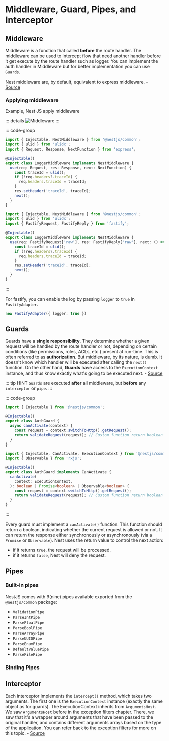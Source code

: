 # Middleware, Guard, Pipes, and Interceptor

## Middleware

Middleware is a function that called **before** the route handler. The middleware can be used to intercept flow that need another handler before it get execute by the route handler such as logger. You can implement the auth handler in Middleware but for better implementation you can use `Guards`.

Nest middleware are, by default, equivalent to express middleware. - [Source](https://docs.nestjs.com/middleware)

### Applying middleware

Example, Nest JS apply middleware

::: details
![Middleware](/assets/nestjs/middleware.png)
:::

::: code-group
```ts [Express]
import { Injectable, NestMiddleware } from '@nestjs/common';
import { ulid } from 'ulidx';
import { Request, Response, NextFunction } from 'express';

@Injectable()
export class LoggerMiddleware implements NestMiddleware {
  use(req: Request, res: Response, next: NextFunction) {
    const traceId = ulid();
    if (!req.headers?.traceId) {
      req.headers.traceId = traceId;
    }
    res.setHeader('traceId', traceId);
    next();
  }
}
```

```ts [Fastify]
import { Injectable, NestMiddleware } from '@nestjs/common';
import { ulid } from 'ulidx';
import { FastifyRequest, FastifyReply } from 'fastify';

@Injectable()
export class LoggerMiddleware implements NestMiddleware {
  use(req: FastifyRequest['raw'], res: FastifyReply['raw'], next: () => void) {
    const traceId = ulid();
    if (!req.headers?.traceId) {
      req.headers.traceId = traceId;
    }
    res.setHeader('traceId', traceId);
    next();
  }
}
```
:::

For fastify, you can enable the log by passing `logger` to `true` in `FastifyAdapter`.

```ts [main.ts]
new FastifyAdapter({ logger: true })
```

## Guards

Guards have a **single responsibility**. They determine whether a given request will be handled by the route handler or not, depending on certain conditions (like permissions, roles, ACLs, etc.) present at run-time. This is often referred to as **authorization**. But middleware, by its nature, is dumb. It doesn't know which handler will be executed after calling the `next()` function. On the other hand, **Guards** have access to the `ExecutionContext` instance, and thus know exactly what's going to be executed next. - [Source](https://docs.nestjs.com/guards)

::: tip HINT
`Guards` are executed **after** all middleware, but **before** any `interceptor` or `pipe`.
:::

::: code-group
```js [auth.guard.js]
import { Injectable } from '@nestjs/common';

@Injectable()
export class AuthGuard {
  async canActivate(context) {
    const request = context.switchToHttp().getRequest();
    return validateRequest(request); // Custom function return boolean to verify the request
  }
}
```

```ts [auth.guard.ts]
import { Injectable, CanActivate, ExecutionContext } from '@nestjs/common';
import { Observable } from 'rxjs';

@Injectable()
export class AuthGuard implements CanActivate {
  canActivate(
    context: ExecutionContext,
  ): boolean | Promise<boolean> | Observable<boolean> {
    const request = context.switchToHttp().getRequest();
    return validateRequest(request); // Custom function return boolean to verify the request
  }
}
```
:::

Every guard must implement a `canActivate()` function. This function should return a boolean, indicating whether the current request is allowed or not. It can return the response either synchronously or asynchronously (via a `Promise` or `Observable`). Nest uses the return value to control the next action:

- if it returns `true`, the request will be processed.
- if it returns `false`, Nest will deny the request.

## Pipes

### Built-in pipes
NestJS comes with 9(nine) pipes available exported from the `@nestjs/common` package:

- `ValidationPipe`
- `ParseIntPipe`
- `ParseFloatPipe`
- `ParseBoolPipe`
- `ParseArrayPipe`
- `ParseUUIDPipe`
- `ParseEnumPipe`
- `DefaultValuePipe`
- `ParseFilePipe`

### Binding Pipes

## Interceptor

Each interceptor implements the `intercept()` method, which takes two arguments. The first one is the `ExecutionContext` instance (exactly the same object as for guards). The ExecutionContext inherits from `ArgumentsHost`. We saw `ArgumentsHost` before in the exception filters chapter. There, we saw that it's a wrapper around arguments that have been passed to the original handler, and contains different arguments arrays based on the type of the application. You can refer back to the exception filters for more on this topic. - [Source](https://docs.nestjs.com/interceptors)
